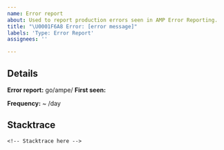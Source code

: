 ```yaml
---
name: Error report
about: Used to report production errors seen in AMP Error Reporting.
title: "\U0001F6A8 Error: [error message]"
labels: 'Type: Error Report'
assignees: ''

---
```


<!-- Please only file error reports from AMP Error Reporting here. -->
Details
---

**Error report:** go/ampe/<Error ID>
**First seen:** <First seen date>
<!--
Select "1 day" on the error details page for the error and record the
occurrences.
-->
**Frequency:** ~ <Daily occurrences>/day


Stacktrace
---
```
<!-- Stacktrace here -->
```

<!--
If there are other interesting trends to note (ex. all user-agent strings are
from iPhones, sudden jump in volume with recent release, etc.),
uncomment and include them in the section below.

Notes
---
<Additional notes>
-->
